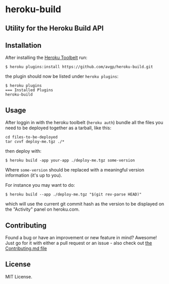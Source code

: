# heroku-build
## Utility for the Heroku Build API

## Installation
After installing the [Heroku Toolbelt](https://toolbelt.heroku.com/) run:

```shell
$ heroku plugins:install https://github.com/avgp/heroku-build.git
```
the plugin should now be listed under `heroku plugins`:

```shell
$ heroku plugins
=== Installed Plugins
heroku-build
```

## Usage

After loggin in with the heroku toolbelt (`heroku auth`) bundle all the files you need to be deployed together as a tarball, like this:

```shell
cd files-to-be-deployed
tar cvvf deploy-me.tgz ./*
```
then deploy with:

```shell
$ heroku build -app your-app ./deploy-me.tgz some-version
```

Where `some-version` should be replaced with a meaningful version information (it's up to you).

For instance you may want to do:

```shell
$ heroku build --app ./deploy-me.tgz "$(git rev-parse HEAD)"
```
which will use the current git commit hash as the version to be displayed on the "Activity" panel on heroku.com.

## Contributing

Found a bug or have an improvement or new feature in mind? Awesome!
Just go for it with either a pull request or an issue - also check out [the Contributing.md file](https://github.com/AVGP/heroku-build/blob/master/CONTRIBUTING.md)

## License
MIT License.
